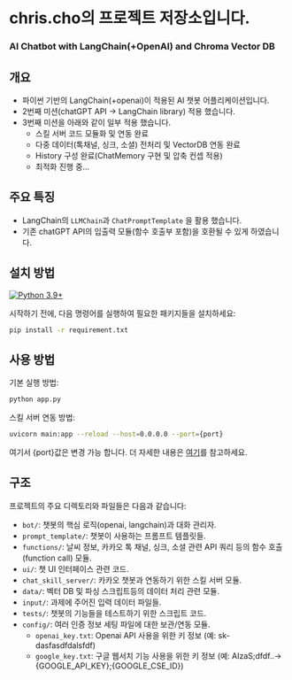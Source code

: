 # chris.cho의 프로젝트 저장소입니다.
### AI Chatbot with LangChain(+OpenAI) and Chroma Vector DB

## 개요
- 파이썬 기반의 LangChain(+openai)이 적용된 AI 챗봇 어플리케이션입니다. 
- 2번째 미션(chatGPT API -> LangChain library) 적용 했습니다.
- 3번째 미션을 아래와 같이 일부 적용 했습니다.
    - 스킬 서버 코드 모듈화 및 연동 완료
    - 다중 데이터(톡채널, 싱크, 소셜) 전처리 및 VectorDB 연동 완료
    - History 구성 완료(ChatMemory 구현 및 압축 컨셉 적용)
    - 최적화 진행 중...

## 주요 특징
- LangChain의 `LLMChain`과  `ChatPromptTemplate` 을 활용 했습니다.
- 기존 chatGPT API의 입출력 모듈(함수 호출부 포함)을 호환될 수 있게 하였습니다.

## 설치 방법
[![Python 3.9+](https://img.shields.io/badge/Python-3.11-3776AB)](https://www.python.org/downloads/release/python-380/)

시작하기 전에, 다음 명령어를 실행하여 필요한 패키지들을 설치하세요:

```bash
pip install -r requirement.txt
```

## 사용 방법
기본 실행 방법:
```bash
python app.py
```
스킬 서버 연동 방법:
```bash
uvicorn main:app --reload --host=0.0.0.0 --port={port}
```
여기서 {port}값은 변경 가능 합니다.
더 자세한 내용은 [여기](chat_skill_server/README.md)를 참고하세요.



## 구조
프로젝트의 주요 디렉토리와 파일들은 다음과 같습니다:

* `bot/`: 챗봇의 핵심 로직(openai, langchain)과 대화 관리자.
* `prompt_template/`: 챗봇이 사용하는 프롬프트 템플릿들.
* `functions/`: 날씨 정보, 카카오 톡 채널, 싱크, 소셜 관련 API 쿼리 등의 함수 호출(function call) 모듈.
* `ui/`: 챗 UI 인터페이스 관련 코드.
* `chat_skill_server/`: 카카오 챗봇과 연동하기 위한 스킬 서버 모듈.
* `data/`: 벡터 DB 및 파싱 스크립트등의 데이터 처리 관련 모듈.
* `input/`: 과제에 주어진 입력 데이터 파일들.
* `tests/`: 챗봇의 기능들을 테스트하기 위한 스크립트 코드.
* `config/`: 여러 인증 정보 세팅 파일에 대한 보관/연동 모듈.
  * `openai_key.txt`: Openai API 사용을 위한 키 정보 (예: sk-dasfasdfdalsfdf)
  * `google_key.txt`: 구글 웹서치 기능 사용을 위한 키 정보 (예: AIzaS;dfdf..->{GOOGLE_API_KEY};{GOOGLE_CSE_ID})